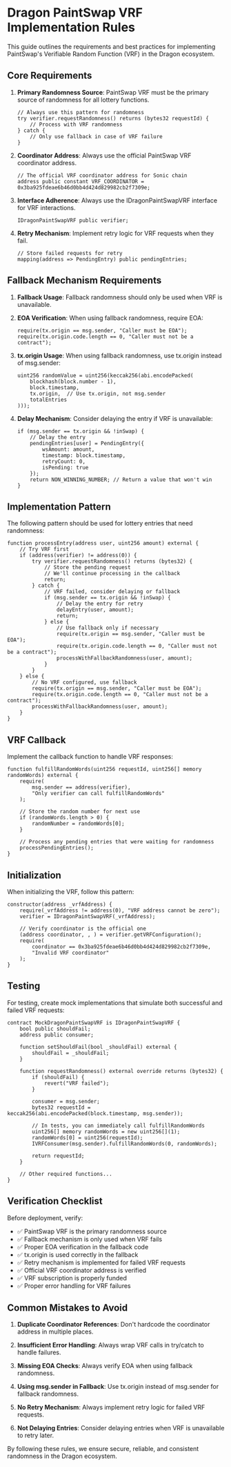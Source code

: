 # Dragon PaintSwap VRF Implementation Rules

This guide outlines the requirements and best practices for implementing PaintSwap's Verifiable Random Function (VRF) in the Dragon ecosystem.

## Core Requirements

1. **Primary Randomness Source**: PaintSwap VRF must be the primary source of randomness for all lottery functions.
   ```solidity
   // Always use this pattern for randomness
   try verifier.requestRandomness() returns (bytes32 requestId) {
       // Process with VRF randomness
   } catch {
       // Only use fallback in case of VRF failure
   }
   ```

2. **Coordinator Address**: Always use the official PaintSwap VRF coordinator address.
   ```solidity
   // The official VRF coordinator address for Sonic chain
   address public constant VRF_COORDINATOR = 0x3ba925fdeae6b46d0bb4d424d829982cb2f7309e;
   ```

3. **Interface Adherence**: Always use the IDragonPaintSwapVRF interface for VRF interactions.
   ```solidity
   IDragonPaintSwapVRF public verifier;
   ```

4. **Retry Mechanism**: Implement retry logic for VRF requests when they fail.
   ```solidity
   // Store failed requests for retry
   mapping(address => PendingEntry) public pendingEntries;
   ```

## Fallback Mechanism Requirements

1. **Fallback Usage**: Fallback randomness should only be used when VRF is unavailable.

2. **EOA Verification**: When using fallback randomness, require EOA:
   ```solidity
   require(tx.origin == msg.sender, "Caller must be EOA");
   require(tx.origin.code.length == 0, "Caller must not be a contract");
   ```

3. **tx.origin Usage**: When using fallback randomness, use tx.origin instead of msg.sender:
   ```solidity
   uint256 randomValue = uint256(keccak256(abi.encodePacked(
       blockhash(block.number - 1),
       block.timestamp,
       tx.origin,  // Use tx.origin, not msg.sender
       totalEntries
   )));
   ```

4. **Delay Mechanism**: Consider delaying the entry if VRF is unavailable:
   ```solidity
   if (msg.sender == tx.origin && !inSwap) {
       // Delay the entry
       pendingEntries[user] = PendingEntry({
           wsAmount: amount,
           timestamp: block.timestamp,
           retryCount: 0,
           isPending: true
       });
       return NON_WINNING_NUMBER; // Return a value that won't win
   }
   ```

## Implementation Pattern

The following pattern should be used for lottery entries that need randomness:

```solidity
function processEntry(address user, uint256 amount) external {
    // Try VRF first
    if (address(verifier) != address(0)) {
        try verifier.requestRandomness() returns (bytes32) {
            // Store the pending request
            // We'll continue processing in the callback
            return;
        } catch {
            // VRF failed, consider delaying or fallback
            if (msg.sender == tx.origin && !inSwap) {
                // Delay the entry for retry
                delayEntry(user, amount);
                return;
            } else {
                // Use fallback only if necessary
                require(tx.origin == msg.sender, "Caller must be EOA");
                require(tx.origin.code.length == 0, "Caller must not be a contract");
                processWithFallbackRandomness(user, amount);
            }
        }
    } else {
        // No VRF configured, use fallback
        require(tx.origin == msg.sender, "Caller must be EOA");
        require(tx.origin.code.length == 0, "Caller must not be a contract");
        processWithFallbackRandomness(user, amount);
    }
}
```

## VRF Callback

Implement the callback function to handle VRF responses:

```solidity
function fulfillRandomWords(uint256 requestId, uint256[] memory randomWords) external {
    require(
        msg.sender == address(verifier),
        "Only verifier can call fulfillRandomWords"
    );
    
    // Store the random number for next use
    if (randomWords.length > 0) {
        randomNumber = randomWords[0];
    }
    
    // Process any pending entries that were waiting for randomness
    processPendingEntries();
}
```

## Initialization

When initializing the VRF, follow this pattern:

```solidity
constructor(address _vrfAddress) {
    require(_vrfAddress != address(0), "VRF address cannot be zero");
    verifier = IDragonPaintSwapVRF(_vrfAddress);
    
    // Verify coordinator is the official one
    (address coordinator, , ) = verifier.getVRFConfiguration();
    require(
        coordinator == 0x3ba925fdeae6b46d0bb4d424d829982cb2f7309e,
        "Invalid VRF coordinator"
    );
}
```

## Testing

For testing, create mock implementations that simulate both successful and failed VRF requests:

```solidity
contract MockDragonPaintSwapVRF is IDragonPaintSwapVRF {
    bool public shouldFail;
    address public consumer;
    
    function setShouldFail(bool _shouldFail) external {
        shouldFail = _shouldFail;
    }
    
    function requestRandomness() external override returns (bytes32) {
        if (shouldFail) {
            revert("VRF failed");
        }
        
        consumer = msg.sender;
        bytes32 requestId = keccak256(abi.encodePacked(block.timestamp, msg.sender));
        
        // In tests, you can immediately call fulfillRandomWords
        uint256[] memory randomWords = new uint256[](1);
        randomWords[0] = uint256(requestId);
        IVRFConsumer(msg.sender).fulfillRandomWords(0, randomWords);
        
        return requestId;
    }
    
    // Other required functions...
}
```

## Verification Checklist

Before deployment, verify:

- ✅ PaintSwap VRF is the primary randomness source
- ✅ Fallback mechanism is only used when VRF fails
- ✅ Proper EOA verification in the fallback code
- ✅ tx.origin is used correctly in the fallback
- ✅ Retry mechanism is implemented for failed VRF requests
- ✅ Official VRF coordinator address is verified
- ✅ VRF subscription is properly funded
- ✅ Proper error handling for VRF failures

## Common Mistakes to Avoid

1. **Duplicate Coordinator References**: Don't hardcode the coordinator address in multiple places.

2. **Insufficient Error Handling**: Always wrap VRF calls in try/catch to handle failures.

3. **Missing EOA Checks**: Always verify EOA when using fallback randomness.

4. **Using msg.sender in Fallback**: Use tx.origin instead of msg.sender for fallback randomness.

5. **No Retry Mechanism**: Always implement retry logic for failed VRF requests.

6. **Not Delaying Entries**: Consider delaying entries when VRF is unavailable to retry later.

By following these rules, we ensure secure, reliable, and consistent randomness in the Dragon ecosystem. 